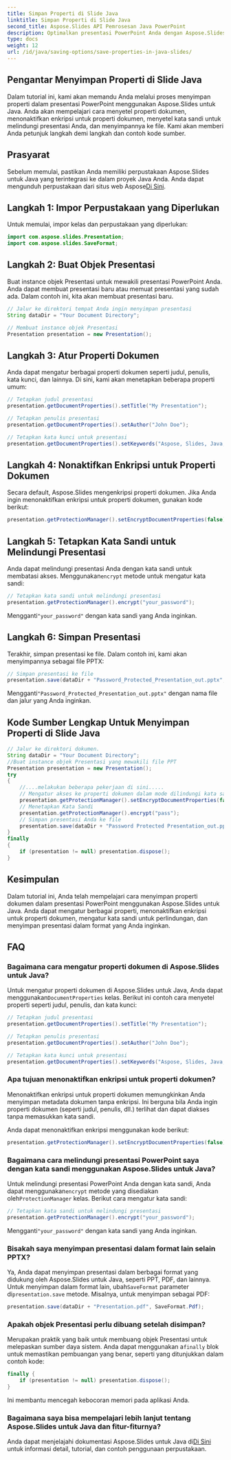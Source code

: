 ```yaml
---
title: Simpan Properti di Slide Java
linktitle: Simpan Properti di Slide Java
second_title: Aspose.Slides API Pemrosesan Java PowerPoint
description: Optimalkan presentasi PowerPoint Anda dengan Aspose.Slides untuk Java. Pelajari cara mengatur properti, menonaktifkan enkripsi, menambahkan perlindungan kata sandi, dan menyimpan dengan mudah.
type: docs
weight: 12
url: /id/java/saving-options/save-properties-in-java-slides/
---
```


## Pengantar Menyimpan Properti di Slide Java

Dalam tutorial ini, kami akan memandu Anda melalui proses menyimpan properti dalam presentasi PowerPoint menggunakan Aspose.Slides untuk Java. Anda akan mempelajari cara menyetel properti dokumen, menonaktifkan enkripsi untuk properti dokumen, menyetel kata sandi untuk melindungi presentasi Anda, dan menyimpannya ke file. Kami akan memberi Anda petunjuk langkah demi langkah dan contoh kode sumber.

## Prasyarat

 Sebelum memulai, pastikan Anda memiliki perpustakaan Aspose.Slides untuk Java yang terintegrasi ke dalam proyek Java Anda. Anda dapat mengunduh perpustakaan dari situs web Aspose[Di Sini](https://downloads.aspose.com/slides/java).

## Langkah 1: Impor Perpustakaan yang Diperlukan

Untuk memulai, impor kelas dan perpustakaan yang diperlukan:

```java
import com.aspose.slides.Presentation;
import com.aspose.slides.SaveFormat;
```

## Langkah 2: Buat Objek Presentasi

Buat instance objek Presentasi untuk mewakili presentasi PowerPoint Anda. Anda dapat membuat presentasi baru atau memuat presentasi yang sudah ada. Dalam contoh ini, kita akan membuat presentasi baru.

```java
// Jalur ke direktori tempat Anda ingin menyimpan presentasi
String dataDir = "Your Document Directory";

// Membuat instance objek Presentasi
Presentation presentation = new Presentation();
```

## Langkah 3: Atur Properti Dokumen

Anda dapat mengatur berbagai properti dokumen seperti judul, penulis, kata kunci, dan lainnya. Di sini, kami akan menetapkan beberapa properti umum:

```java
// Tetapkan judul presentasi
presentation.getDocumentProperties().setTitle("My Presentation");

// Tetapkan penulis presentasi
presentation.getDocumentProperties().setAuthor("John Doe");

// Tetapkan kata kunci untuk presentasi
presentation.getDocumentProperties().setKeywords("Aspose, Slides, Java, Tutorial");
```

## Langkah 4: Nonaktifkan Enkripsi untuk Properti Dokumen

Secara default, Aspose.Slides mengenkripsi properti dokumen. Jika Anda ingin menonaktifkan enkripsi untuk properti dokumen, gunakan kode berikut:

```java
presentation.getProtectionManager().setEncryptDocumentProperties(false);
```

## Langkah 5: Tetapkan Kata Sandi untuk Melindungi Presentasi

 Anda dapat melindungi presentasi Anda dengan kata sandi untuk membatasi akses. Menggunakan`encrypt` metode untuk mengatur kata sandi:

```java
// Tetapkan kata sandi untuk melindungi presentasi
presentation.getProtectionManager().encrypt("your_password");
```

 Mengganti`"your_password"` dengan kata sandi yang Anda inginkan.

## Langkah 6: Simpan Presentasi

Terakhir, simpan presentasi ke file. Dalam contoh ini, kami akan menyimpannya sebagai file PPTX:

```java
// Simpan presentasi ke file
presentation.save(dataDir + "Password_Protected_Presentation_out.pptx", SaveFormat.Pptx);
```

 Mengganti`"Password_Protected_Presentation_out.pptx"` dengan nama file dan jalur yang Anda inginkan.

## Kode Sumber Lengkap Untuk Menyimpan Properti di Slide Java

```java
// Jalur ke direktori dokumen.
String dataDir = "Your Document Directory";
//Buat instance objek Presentasi yang mewakili file PPT
Presentation presentation = new Presentation();
try
{
	//....melakukan beberapa pekerjaan di sini.....
	// Mengatur akses ke properti dokumen dalam mode dilindungi kata sandi
	presentation.getProtectionManager().setEncryptDocumentProperties(false);
	// Menetapkan Kata Sandi
	presentation.getProtectionManager().encrypt("pass");
	// Simpan presentasi Anda ke file
	presentation.save(dataDir + "Password Protected Presentation_out.pptx", SaveFormat.Pptx);
}
finally
{
	if (presentation != null) presentation.dispose();
}
```

## Kesimpulan

Dalam tutorial ini, Anda telah mempelajari cara menyimpan properti dokumen dalam presentasi PowerPoint menggunakan Aspose.Slides untuk Java. Anda dapat mengatur berbagai properti, menonaktifkan enkripsi untuk properti dokumen, mengatur kata sandi untuk perlindungan, dan menyimpan presentasi dalam format yang Anda inginkan.

## FAQ

### Bagaimana cara mengatur properti dokumen di Aspose.Slides untuk Java?

 Untuk mengatur properti dokumen di Aspose.Slides untuk Java, Anda dapat menggunakan`DocumentProperties` kelas. Berikut ini contoh cara menyetel properti seperti judul, penulis, dan kata kunci:

```java
// Tetapkan judul presentasi
presentation.getDocumentProperties().setTitle("My Presentation");

// Tetapkan penulis presentasi
presentation.getDocumentProperties().setAuthor("John Doe");

// Tetapkan kata kunci untuk presentasi
presentation.getDocumentProperties().setKeywords("Aspose, Slides, Java, Tutorial");
```

### Apa tujuan menonaktifkan enkripsi untuk properti dokumen?

Menonaktifkan enkripsi untuk properti dokumen memungkinkan Anda menyimpan metadata dokumen tanpa enkripsi. Ini berguna bila Anda ingin properti dokumen (seperti judul, penulis, dll.) terlihat dan dapat diakses tanpa memasukkan kata sandi.

Anda dapat menonaktifkan enkripsi menggunakan kode berikut:

```java
presentation.getProtectionManager().setEncryptDocumentProperties(false);
```

### Bagaimana cara melindungi presentasi PowerPoint saya dengan kata sandi menggunakan Aspose.Slides untuk Java?

Untuk melindungi presentasi PowerPoint Anda dengan kata sandi, Anda dapat menggunakan`encrypt` metode yang disediakan oleh`ProtectionManager` kelas. Berikut cara mengatur kata sandi:

```java
// Tetapkan kata sandi untuk melindungi presentasi
presentation.getProtectionManager().encrypt("your_password");
```

 Mengganti`"your_password"` dengan kata sandi yang Anda inginkan.

### Bisakah saya menyimpan presentasi dalam format lain selain PPTX?

 Ya, Anda dapat menyimpan presentasi dalam berbagai format yang didukung oleh Aspose.Slides untuk Java, seperti PPT, PDF, dan lainnya. Untuk menyimpan dalam format lain, ubah`SaveFormat` parameter di`presentation.save` metode. Misalnya, untuk menyimpan sebagai PDF:

```java
presentation.save(dataDir + "Presentation.pdf", SaveFormat.Pdf);
```

### Apakah objek Presentasi perlu dibuang setelah disimpan?

 Merupakan praktik yang baik untuk membuang objek Presentasi untuk melepaskan sumber daya sistem. Anda dapat menggunakan a`finally` blok untuk memastikan pembuangan yang benar, seperti yang ditunjukkan dalam contoh kode:

```java
finally {
    if (presentation != null) presentation.dispose();
}
```

Ini membantu mencegah kebocoran memori pada aplikasi Anda.

### Bagaimana saya bisa mempelajari lebih lanjut tentang Aspose.Slides untuk Java dan fitur-fiturnya?

 Anda dapat menjelajahi dokumentasi Aspose.Slides untuk Java di[Di Sini](https://docs.aspose.com/slides/java/) untuk informasi detail, tutorial, dan contoh penggunaan perpustakaan.